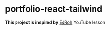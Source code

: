 # portfolio-react-tailwind

**This project is inspired by** 
[EdRoh](https://www.youtube.com/@EdRohDev) YouTube lesson


